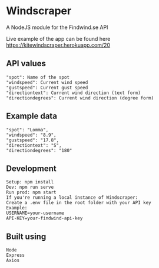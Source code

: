 # Windscraper
A NodeJS module for the Findwind.se API

Live example of the app can be found here https://kitewindscraper.herokuapp.com/20

## API values
```
"spot": Name of the spot
"windspeed": Current wind speed
"gustspeed": Current gust speed
"directiontext": Current wind direction (text form)
"directiondegrees": Current wind direction (degree form)
```

## Example data
```
"spot": "Lomma",
"windspeed": "8.9",
"gustspeed": "17.8",
"directiontext": "S",
"directiondegrees": "180"
```

## Development
```
Setup: npm install
Dev: npm run serve
Run prod: npm start
If you're running a local instance of Windscraper:
Create a .env file in the root folder with your API key
Example: 
USERNAME=your-username
API-KEY=your-findwind-api-key
```

## Built using
```
Node
Express
Axios
```
